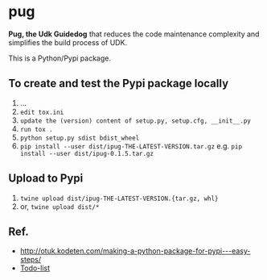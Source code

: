 
pug
==
**Pug, the Udk Guidedog** that reduces the code maintenance complexity and simplifies the build process of UDK.

This is a Python/Pypi package.


## To create and test the Pypi package locally
1. ...
2. `edit tox.ini`
3. `update the (version) content of setup.py, setup.cfg, __init__.py`
4. `run tox .`
5. `python setup.py sdist bdist_wheel`
6. `pip install --user dist/ipug-THE-LATEST-VERSION.tar.gz` e.g. `pip install --user dist/ipug-0.1.5.tar.gz`

## Upload to Pypi
1. `twine upload dist/ipug-THE-LATEST-VERSION.{tar.gz, whl}`
2. or, `twine upload dist/*`

## Ref.
- http://otuk.kodeten.com/making-a-python-package-for-pypi---easy-steps/
- [Todo-list](https://hackmd.io/SeYaoagMTkeJEF6LrM6DPw?view)
